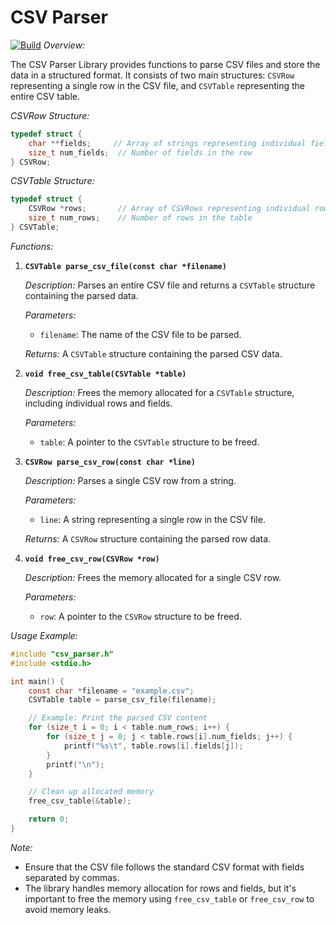 # CSV Parser
[![Build](https://github.com/c0debee/csv-parser/actions/workflows/build.yml/badge.svg?branch=main)](https://github.com/c0debee/csv-parser/actions/workflows/build.yml)
*Overview:*

The CSV Parser Library provides functions to parse CSV files and store the data in a structured format. It consists of two main structures: `CSVRow` representing a single row in the CSV file, and `CSVTable` representing the entire CSV table.

*CSVRow Structure:*

```c
typedef struct {
    char **fields;     // Array of strings representing individual fields in the row
    size_t num_fields;  // Number of fields in the row
} CSVRow;
```

*CSVTable Structure:*

```c
typedef struct {
    CSVRow *rows;       // Array of CSVRows representing individual rows in the table
    size_t num_rows;    // Number of rows in the table
} CSVTable;
```

*Functions:*

1. **`CSVTable parse_csv_file(const char *filename)`**

   *Description:*
   Parses an entire CSV file and returns a `CSVTable` structure containing the parsed data.

   *Parameters:*
   - `filename`: The name of the CSV file to be parsed.

   *Returns:*
   A `CSVTable` structure containing the parsed CSV data.

2. **`void free_csv_table(CSVTable *table)`**

   *Description:*
   Frees the memory allocated for a `CSVTable` structure, including individual rows and fields.

   *Parameters:*
   - `table`: A pointer to the `CSVTable` structure to be freed.

3. **`CSVRow parse_csv_row(const char *line)`**

   *Description:*
   Parses a single CSV row from a string.

   *Parameters:*
   - `line`: A string representing a single row in the CSV file.

   *Returns:*
   A `CSVRow` structure containing the parsed row data.

4. **`void free_csv_row(CSVRow *row)`**

   *Description:*
   Frees the memory allocated for a single CSV row.

   *Parameters:*
   - `row`: A pointer to the `CSVRow` structure to be freed.


*Usage Example:*

```c
#include "csv_parser.h"
#include <stdio.h>

int main() {
    const char *filename = "example.csv";
    CSVTable table = parse_csv_file(filename);

    // Example: Print the parsed CSV content
    for (size_t i = 0; i < table.num_rows; i++) {
        for (size_t j = 0; j < table.rows[i].num_fields; j++) {
            printf("%s\t", table.rows[i].fields[j]);
        }
        printf("\n");
    }

    // Clean up allocated memory
    free_csv_table(&table);

    return 0;
}
```

*Note:*
- Ensure that the CSV file follows the standard CSV format with fields separated by commas.
- The library handles memory allocation for rows and fields, but it's important to free the memory using `free_csv_table` or `free_csv_row` to avoid memory leaks.
